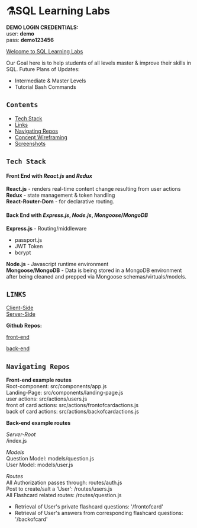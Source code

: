 # ⚗️SQL Learning Labs
**DEMO LOGIN CREDENTIALS:** <br/>
user: **demo**<br/>
pass: **demo123456**<br/>

[Welcome to SQL Learning Labs](http://www.sqllearninglabs.com/)

Our Goal here is to help students of all levels master & improve their skills in SQL.
Future Plans of Updates:
- Intermediate & Master Levels
- Tutorial Bash Commands

## **`Contents`**
- [Tech Stack](#tech-stack)
- [Links](#links)
- [Navigating Repos](#navigating-repos)
- [Concept Wireframing](#concept)
- [Screenshots](#screenshots)

## **`Tech Stack`**
#### Front End with *React.js* and *Redux*


**React.js**  - renders real-time content change resulting from user actions<br/>
**Redux** - state management & token handling<br/>
**React-Router-Dom** - for declarative routing.  <br/>

 

#### Back End with *Express.js*, *Node.js*, *Mongoose*/*MongoDB*

**Express.js** - Routing/middleware <br/>
 - passport.js<br/>
 - JWT Token<br/>
 - bcrypt<br/>

**Node.js** - Javascript runtime environment<br/>
**Mongoose/MongoDB** - Data is being stored in a MongoDB environment after being cleaned and prepped via Mongoose schemas/virtuals/models.<br/>

## **`LINKS`** 
[Client-Side](http://www.sqllearninglabs.com)<br/>
[Server-Side](https://sql-labs-server.herokuapp.com/)<br/>

**Github Repos:** <br/>

[front-end](https://github.com/thinkful-ei25/sqlLabs-client)

[back-end](https://github.com/thinkful-ei25/sqlLabs-server)

## **`Navigating Repos`**<br/>
**Front-end example routes** <br/>
Root-component: src/components/app.js<br/>
Landing-Page: src/components/landing-page.js<br/>
user actions: src/actions/users.js<br/>
front of card actions: src/actions/frontofcardactions.js<br/>
back of card actions: src/actions/backofcardactions.js<br/>


**Back-end example routes** <br/>

*Server-Root*<br/>
/index.js<br/>

*Models*<br/>
Question Model: models/question.js<br/>
User Model: models/user.js<br/>

*Routes*<br/>
All Authorization passes through: routes/auth.js<br/>
Post to create/salt a 'User': /routes/users.js<br/>
All Flashcard related routes: /routes/question.js<br/>
- Retrieval of User's private flashcard questions:  '/frontofcard'<br/>
- Retrieval of User's answers from corresponding flashcard questions: '/backofcard'<br/>



